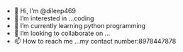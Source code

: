 - 👋 Hi, I’m @dileep469
- 👀 I’m interested in ...coding
- 🌱 I’m currently learning python programming
- 💞️ I’m looking to collaborate on ...
- 📫 How to reach me ...my contact number:8978447878

<!---
dileep469/dileep469 is a ✨ special ✨ repository because its `README.md` (this file) appears on your GitHub profile.
You can click the Preview link to take a look at your changes.
--->
